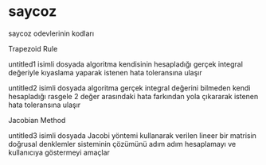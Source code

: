 # saycoz
saycoz odevlerinin kodları

Trapezoid Rule

untitled1 isimli dosyada algoritma kendisinin hesapladığı gerçek integral değeriyle kıyaslama yaparak istenen hata toleransına ulaşır

untitled2 isimli dosyada algoritma gerçek integral değerini bilmeden kendi hesapladığı rasgele 2 değer arasındaki hata farkından yola çıkararak istenen hata toleransına ulaşır


Jacobian Method

untitled3 isimli dosyada Jacobi yöntemi kullanarak verilen lineer bir matrisin doğrusal denklemler sisteminin çözümünü adım adım hesaplamayı ve kullanıcıya göstermeyi amaçlar
